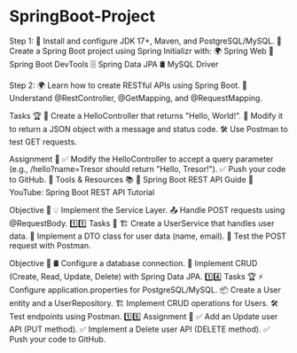 # SpringBoot-Project
Step 1:
🎯 Install and configure JDK 17+, Maven, and PostgreSQL/MySQL.
🔧 Create a Spring Boot project using Spring Initializr with:
🌍 Spring Web
🔄 Spring Boot DevTools
🗄️ Spring Data JPA
🛢️ MySQL Driver

Step 2:
🌍 Learn how to create RESTful APIs using Spring Boot.
🔧 Understand @RestController, @GetMapping, and @RequestMapping.

Tasks 🏆
🔨 Create a HelloController that returns "Hello, World!".
📂 Modify it to return a JSON object with a message and status code.
🛠️ Use Postman to test GET requests.

Assignment 📝
✅ Modify the HelloController to accept a query parameter (e.g., /hello?name=Tresor should return "Hello, Tresor!").
✅ Push your code to GitHub.
🔎 Tools & Resources 📚
📘 Spring Boot REST API Guide
🎥 YouTube: Spring Boot REST API Tutorial


Objective 🎯
💡 Implement the Service Layer.
📤 Handle POST requests using @RequestBody.
1️⃣1️⃣ Tasks 📝
🏗️ Create a UserService that handles user data.
📂 Implement a DTO class for user data (name, email).
🔄 Test the POST request with Postman.


Objective 🎯
🛢️ Configure a database connection.
🔄 Implement CRUD (Create, Read, Update, Delete) with Spring Data JPA.
1️⃣4️⃣ Tasks 🏆
⚡ Configure application.properties for PostgreSQL/MySQL.
📦 Create a User entity and a UserRepository.
🏗️ Implement CRUD operations for Users.
🛠️ Test endpoints using Postman.
1️⃣5️⃣ Assignment 📝
✅ Add an Update user API (PUT method).
✅ Implement a Delete user API (DELETE method).
✅ Push your code to GitHub.
